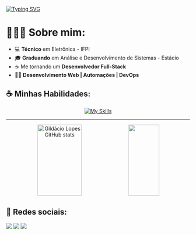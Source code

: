 [![Typing SVG](https://readme-typing-svg.demolab.com?font=Fira+Code&duration=4000&pause=500&width=435&lines=Olá!+%F0%9F%91%8B;Pode+me+chamar+de+Gil!+%F0%9F%98%81;Sou+desenvolvedor+Full-Stack;E+sou+apaixonado+por+Tecnologia+%3C3)](https://git.io/typing-svg)

<h1>👩🏽‍💻 Sobre mim: </h1>

- 💻 <strong>Técnico</strong> em Eletrônica - IFPI
- 🎓 <strong>Graduando</strong> em Análise e Desenvolvimento de Sistemas - Estácio
- ☕ Me tornando um <strong>Desenvolvedor Full-Stack</strong>
- 👩‍💻 <strong>Desenvolvimento Web | Automações | DevOps</strong>

<h2>☕ Minhas Habilidades: </h2>

<div align="center">
  
  [![My Skills](https://skillicons.dev/icons?i=html,css,js,ts,react,nextjs,tailwind,nodejs,express,git,postgres,mongodb,aws)](https://skillicons.dev)
  
</div>

<hr>

<!-- GitHub Stats -->
<div align="center">  
  <img width="49%" height="195px" src="https://github-readme-stats.vercel.app/api?username=Gildaciolopes&show_icons=true&count_private=true&hide_border=true&title_color=B253FF&icon_color=B253FF&text_color=c9d1d9&bg_color=0d1117" alt="Gildácio Lopes GitHub stats" /> 
  <img width="41%" height="195px" src="https://github-readme-stats.vercel.app/api/top-langs/?username=Gildaciolopes&layout=compact&hide_border=true&title_color=B253FF&text_color=c9d1d9&bg_color=0d1117" />
</div>

<div><h2>📱 Redes sociais: </h2>
  <a href="https://gildaciolopes.netlify.app" target="_blank"><img src="https://img.shields.io/badge/-Portfolio-%23F50040?style=for-the-badge&logo=javascript&logoColor=white" target="_blank"></a>
  <a href="https://www.linkedin.com/in/gildáciozz" target="_blank"><img src="https://img.shields.io/badge/-LinkedIn-%230077B5?style=for-the-badge&logo=devbox&logoColor=white" target="_blank"></a>
  <a href = "mailto:contato.gildaciolopes@gmail.com"><img src="https://img.shields.io/badge/-Gmail-%23333?style=for-the-badge&logo=gmail&logoColor=white" target="_blank"></a>
</div>
